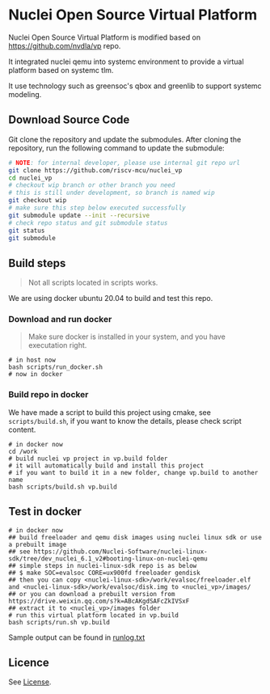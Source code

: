 # Nuclei Open Source Virtual Platform

Nuclei Open Source Virtual Platform is modified based on https://github.com/nvdla/vp repo.

It integrated nuclei qemu into systemc environment to provide a virtual platform based on systemc tlm.

It use technology such as greensoc's qbox and greenlib to support systemc modeling.

## Download Source Code

Git clone the repository and update the submodules.
After cloning the repository, run the following command to update the submodule:

```sh
# NOTE: for internal developer, please use internal git repo url
git clone https://github.com/riscv-mcu/nuclei_vp
cd nuclei_vp
# checkout wip branch or other branch you need
# this is still under development, so branch is named wip
git checkout wip
# make sure this step below executed successfully
git submodule update --init --recursive
# check repo status and git submodule status
git status
git submodule
```

## Build steps

> Not all scripts located in scripts works.

We are using docker ubuntu 20.04 to build and test this repo.

### Download and run docker

> Make sure docker is installed in your system, and you have executation right.

~~~shell
# in host now
bash scripts/run_docker.sh
# now in docker
~~~

### Build repo in docker

We have made a script to build this project using cmake, see `scripts/build.sh`,
if you want to know the details, please check script content.

~~~shell
# in docker now
cd /work
# build nuclei vp project in vp.build folder
# it will automatically build and install this project
# if you want to build it in a new folder, change vp.build to another name
bash scripts/build.sh vp.build
~~~

## Test in docker

~~~shell
# in docker now
## build freeloader and qemu disk images using nuclei linux sdk or use a prebuilt image
## see https://github.com/Nuclei-Software/nuclei-linux-sdk/tree/dev_nuclei_6.1_v2#booting-linux-on-nuclei-qemu
## simple steps in nuclei-linux-sdk repo is as below
## $ make SOC=evalsoc CORE=ux900fd freeloader gendisk
## then you can copy <nuclei-linux-sdk>/work/evalsoc/freeloader.elf and <nuclei-linux-sdk>/work/evalsoc/disk.img to <nuclei_vp>/images/
## or you can download a prebuilt version from https://drive.weixin.qq.com/s?k=ABcAKgdSAFcZkIVSxF
## extract it to <nuclei_vp>/images folder
# run this virtual platform located in vp.build
bash scripts/run.sh vp.build
~~~

Sample output can be found in [runlog.txt](scripts/runlog.txt)

## Licence

See [License](License).
